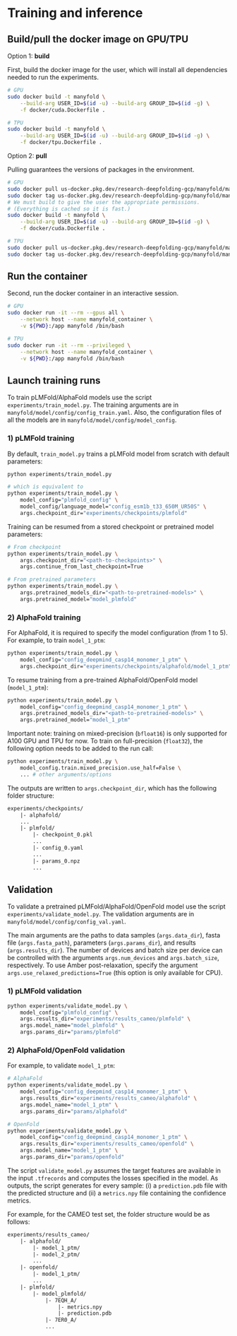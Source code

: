# Training and inference

## Build/pull the docker image on GPU/TPU

Option 1: **build**

First, build the docker image for the user, which will install all dependencies needed to run the experiments.

```bash
# GPU
sudo docker build -t manyfold \
    --build-arg USER_ID=$(id -u) --build-arg GROUP_ID=$(id -g) \
    -f docker/cuda.Dockerfile .

# TPU
sudo docker build -t manyfold \
    --build-arg USER_ID=$(id -u) --build-arg GROUP_ID=$(id -g) \
    -f docker/tpu.Dockerfile .
```

Option 2: **pull**

Pulling guarantees the versions of packages in the environment.

```bash
# GPU
sudo docker pull us-docker.pkg.dev/research-deepfolding-gcp/manyfold/manyfold:1.0
sudo docker tag us-docker.pkg.dev/research-deepfolding-gcp/manyfold/manyfold:1.0 manyfold
# We must build to give the user the appropriate permissions.
# (Everything is cached so it is fast.)
sudo docker build -t manyfold \
    --build-arg USER_ID=$(id -u) --build-arg GROUP_ID=$(id -g) \
    -f docker/cuda.Dockerfile .

# TPU
sudo docker pull us-docker.pkg.dev/research-deepfolding-gcp/manyfold/manyfold-tpu:1.0
sudo docker tag us-docker.pkg.dev/research-deepfolding-gcp/manyfold/manyfold-tpu:1.0 manyfold
```

## Run the container

Second, run the docker container in an interactive session.

```bash
# GPU
sudo docker run -it --rm --gpus all \
    --network host --name manyfold_container \
    -v ${PWD}:/app manyfold /bin/bash

# TPU
sudo docker run -it --rm --privileged \
    --network host --name manyfold_container \
    -v ${PWD}:/app manyfold /bin/bash
```

## Launch training runs

To train pLMFold/AlphaFold models use the script `experiments/train_model.py`. The training arguments are in `manyfold/model/config/config_train.yaml`. Also, the configuration files of all the models are in `manyfold/model/config/model_config`.

### 1) pLMFold training

By default, `train_model.py` trains a pLMFold model from scratch with default parameters:

```bash
python experiments/train_model.py

# which is equivalent to
python experiments/train_model.py \
    model_config="plmfold_config" \
    model_config/language_model="config_esm1b_t33_650M_UR50S" \
    args.checkpoint_dir="experiments/checkpoints/plmfold"
```

Training can be resumed from a stored checkpoint or pretrained model parameters:

```bash
# From checkpoint
python experiments/train_model.py \
    args.checkpoint_dir="<path-to-checkpoints>" \
    args.continue_from_last_checkpoint=True

# From pretrained parameters
python experiments/train_model.py \
    args.pretrained_models_dir="<path-to-pretrained-models>" \
    args.pretrained_model="model_plmfold"
```

### 2) AlphaFold training

For AlphaFold, it is required to specify the model configuration (from 1 to 5). For example, to train `model_1_ptm`:

```bash
python experiments/train_model.py \
    model_config="config_deepmind_casp14_monomer_1_ptm" \
    args.checkpoint_dir="experiments/checkpoints/alphafold/model_1_ptm"
```

To resume training from a pre-trained AlphaFold/OpenFold model (`model_1_ptm`):

```bash
python experiments/train_model.py \
    model_config="config_deepmind_casp14_monomer_1_ptm" \
    args.pretrained_models_dir="<path-to-pretrained-models>" \
    args.pretrained_model="model_1_ptm"
```

Important note: training on mixed-precision (`bfloat16`) is only supported for A100 GPU and TPU for now. To train on full-precision (`float32`), the following option needs to be added to the run call:

```bash
python experiments/train_model.py \
    model_config.train.mixed_precision.use_half=False \
    ... # other arguments/options
```

The outputs are written to `args.checkpoint_dir`, which has the following folder structure:

```LaTex
experiments/checkpoints/
    |- alphafold/
    ...
    |- plmfold/
        |- checkpoint_0.pkl
        ...
        |- config_0.yaml
        ...
        |- params_0.npz
        ...
```

## Validation

To validate a pretrained pLMFold/AlphaFold/OpenFold model use the script `experiments/validate_model.py`. The validation arguments are in `manyfold/model/config/config_val.yaml`.

The main arguments are the paths to data samples (`args.data_dir`), fasta file (`args.fasta_path`), parameters (`args.params_dir`), and results (`args.results_dir`). The number of devices and batch size per device can be controlled with the arguments `args.num_devices` and `args.batch_size`, respectively. To use Amber post-relaxation, specify the argument `args.use_relaxed_predictions=True` (this option is only available for CPU).

### 1) pLMFold validation

```bash
python experiments/validate_model.py \
    model_config="plmfold_config" \
    args.results_dir="experiments/results_cameo/plmfold" \
    args.model_name="model_plmfold" \
    args.params_dir="params/plmfold"
```

### 2) AlphaFold/OpenFold validation

For example, to validate `model_1_ptm`:

```bash
# AlphaFold
python experiments/validate_model.py \
    model_config="config_deepmind_casp14_monomer_1_ptm" \
    args.results_dir="experiments/results_cameo/alphafold" \
    args.model_name="model_1_ptm" \
    args.params_dir="params/alphafold"

# OpenFold
python experiments/validate_model.py \
    model_config="config_deepmind_casp14_monomer_1_ptm" \
    args.results_dir="experiments/results_cameo/openfold" \
    args.model_name="model_1_ptm" \
    args.params_dir="params/openfold"
```

The script `validate_model.py` assumes the target features are available in the input `.tfrecords` and computes the losses specified in the model. As outputs, the script generates for every sample: (i) a `prediction.pdb` file with the predicted structure and (ii) a `metrics.npy` file containing the confidence metrics.

For example, for the CAMEO test set, the folder structure would be as follows:

```LaTex
experiments/results_cameo/
    |- alphafold/
        |- model_1_ptm/
        |- model_2_ptm/
        ...
    |- openfold/
        |- model_1_ptm/
        ...
    |- plmfold/
        |- model_plmfold/
            |- 7EQH_A/
                |- metrics.npy
                |- prediction.pdb
            |- 7ER0_A/
            ...
```
